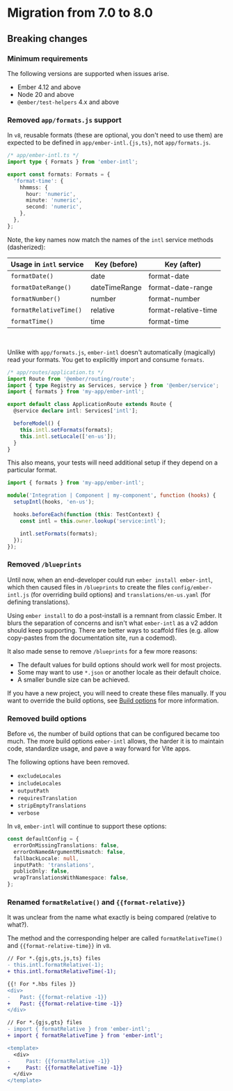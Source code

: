 # Migration from 7.0 to 8.0

## Breaking changes

### Minimum requirements

The following versions are supported when issues arise.

- Ember 4.12 and above
- Node 20 and above
- `@ember/test-helpers` 4.x and above


### Removed `app/formats.js` support

In `v8`, reusable formats (these are optional, you don't need to use them) are expected to be defined in `app/ember-intl.{js,ts}`, not `app/formats.js`.

```ts
/* app/ember-intl.ts */
import type { Formats } from 'ember-intl';

export const formats: Formats = {
  'format-time': {
    hhmmss: {
      hour: 'numeric',
      minute: 'numeric',
      second: 'numeric',
    },
  },
};
```

Note, the key names now match the names of the `intl` service methods (dasherized):

| Usage in `intl` service | Key (before) | Key (after) |
|--|--|--|
| `formatDate()` | date | format-date |
| `formatDateRange()` | dateTimeRange | format-date-range |
| `formatNumber()` | number | format-number |
| `formatRelativeTime()` | relative | format-relative-time |
| `formatTime()` | time | format-time |

<br>

Unlike with `app/formats.js`, `ember-intl` doesn't automatically (magically) read your formats. You get to explicitly import and consume `formats`.

```ts
/* app/routes/application.ts */
import Route from '@ember/routing/route';
import { type Registry as Services, service } from '@ember/service';
import { formats } from 'my-app/ember-intl';

export default class ApplicationRoute extends Route {
  @service declare intl: Services['intl'];

  beforeModel() {
    this.intl.setFormats(formats);
    this.intl.setLocale(['en-us']);
  }
}
```

This also means, your tests will need additional setup if they depend on a particular format.

```ts
import { formats } from 'my-app/ember-intl';

module('Integration | Component | my-component', function (hooks) {
  setupIntl(hooks, 'en-us');

  hooks.beforeEach(function (this: TestContext) {
    const intl = this.owner.lookup('service:intl');

    intl.setFormats(formats);
  });
});
```


### Removed `/blueprints`

Until now, when an end-developer could run `ember install ember-intl`, which then caused files in `/blueprints` to create the files `config/ember-intl.js` (for overriding build options) and `translations/en-us.yaml` (for defining translations).

Using `ember install` to do a post-install is a remnant from classic Ember. It blurs the separation of concerns and isn't what `ember-intl` as a v2 addon should keep supporting. There are better ways to scaffold files (e.g. allow copy-pastes from the documentation site, run a codemod).

It also made sense to remove `/blueprints` for a few more reasons:

- The default values for build options should work well for most projects.
- Some may want to use `*.json` or another locale as their default choice.
- A smaller bundle size can be achieved. 

If you have a new project, you will need to create these files manually. If you want to override the build options, see [Build options](../advanced/build-options) for more information.


### Removed build options

Before `v6`, the number of build options that can be configured became too much. The more build options `ember-intl` allows, the harder it is to maintain code, standardize usage, and pave a way forward for Vite apps.

The following options have been removed.

- `excludeLocales`
- `includeLocales`
- `outputPath`
- `requiresTranslation`
- `stripEmptyTranslations`
- `verbose`

In `v8`, `ember-intl` will continue to support these options:

```ts
const defaultConfig = {
  errorOnMissingTranslations: false,
  errorOnNamedArgumentMismatch: false,
  fallbackLocale: null,
  inputPath: 'translations',
  publicOnly: false,
  wrapTranslationsWithNamespace: false,
};
```


### Renamed `formatRelative()` and `{{format-relative}}`

It was unclear from the name what exactly is being compared (relative to what?).

The method and the corresponding helper are called `formatRelativeTime()` and `{{format-relative-time}}` in `v8`.

```diff
// For *.{gjs,gts,js,ts} files
- this.intl.formatRelative(-1);
+ this.intl.formatRelativeTime(-1);
```

```diff
{{! For *.hbs files }}
<div>
-   Past: {{format-relative -1}}
+   Past: {{format-relative-time -1}}
</div>
```

```diff
// For *.{gjs,gts} files
- import { formatRelative } from 'ember-intl';
+ import { formatRelativeTime } from 'ember-intl';

<template>
  <div>
-     Past: {{formatRelative -1}}
+     Past: {{formatRelativeTime -1}}
  </div>
</template>
```

